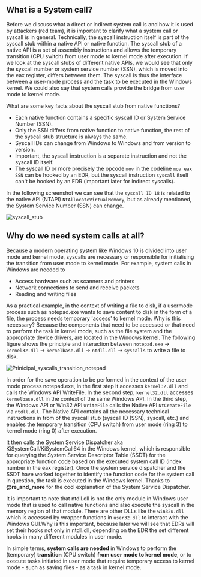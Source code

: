 ## What is a System call?
Before we discuss what a direct or indirect system call is and how it is used by attackers (red team), it is important to clarify what a system call or syscall is in general. Technically, the syscall instruction itself is part of the syscall stub within a native API or native function. The syscall stub of a native API is a set of assembly instructions and allows the temporary transition (CPU switch) from user mode to kernel mode after execution. If we look at the syscall stubs of different native APIs, we would see that only the syscall number or system service number (SSN), which is moved into the eax register, differs between them. The syscall is thus the interface between a user-mode process and the task to be executed in the Windows kernel. We could also say that system calls provide the bridge from user mode to kernel mode. 

What are some key facts about the syscall stub from native functions?

- Each native function contains a specific syscall ID or System Service Number (SSN).
- Only the SSN differs from native function to native function, the rest of the syscall stub structure is always the same.  
- Syscall IDs can change from Windows to Windows and from version to version.
- Important, the syscall instruction is a separate instruction and not the syscall ID itself.
- The syscall ID or more precisely the opcode ``mov`` in the codeline ``mov eax SSN`` can be hooked by an EDR, but the syscall instruction ``syscall`` itself can't be hooked by an EDR (important later for indirect syscalls).

In the following screenshot we can see that the ``syscall ID 18`` is related to the native API (NTAPI) ``NtAllocateVirtualMemory``, but as already mentioned, the System Service Number (SSN) can change. 

![syscall_stub](https://github.com/VirtualAlllocEx/DEFCON-31-Workshop-Syscalls/assets/50073731/982234b9-2b33-4b6f-aa34-9689067175d0)

## Why do we need system calls at all?
Because a modern operating system like Windows 10 is divided into user mode and kernel mode, syscalls are necessary or responsible for initialising the transition from user mode to kernel mode. For example, system calls in Windows are needed to
- Access hardware such as scanners and printers 
- Network connections to send and receive packets
- Reading and writing files

As a practical example, in the context of writing a file to disk, if a usermode process such as notepad.exe wants to save content to disk in the form of a file, the process needs temporary 'access' to kernel mode. Why is this necessary? Because the components that need to be accessed or that need to perform the task in kernel mode, such as the file system and the appropriate device drivers, are located in the Windows kernel. The following figure shows the principle and interaction between ``notepad.exe`` -> ``kernel32.dll`` -> ``kernelbase.dll`` -> ``ntdll.dll`` -> ``syscalls`` to write a file to disk.

![Prinicipal_syscalls_transition_notepad](https://github.com/VirtualAlllocEx/DEFCON-31-Workshop-Syscalls/assets/50073731/78da40aa-1ac5-4b59-b1ab-951ea9bbd481)

In order for the save operation to be performed in the context of the user mode process notepad.exe, in the first step it accesses ``kernel32.dll`` and calls the Windows API WriteFile. In the second step, ``kernel32.dll`` accesses ``kernelbase.dll`` in the context of the same Windows API. In the third step, the Windows API or Win32 API ``WriteFile`` calls the Native API ``NtCreateFile`` via ``ntdll.dll``. The Native API contains all the necessary technical instructions in from of the syscall stub (syscall ID (SSN), syscall, etc.) and enables the temporary transition (CPU switch) from user mode (ring 3) to kernel mode (ring 0) after execution.

It then calls the System Service Dispatcher aka KiSystemCall/KiSystemCall64 in the Windows kernel, which is responsible for querying the System Service Descriptor Table (SSDT) for the appropriate function code based on the executed system call ID (index number in the eax register). Once the system service dispatcher and the SSDT have worked together to identify the function code for the system call in question, the task is executed in the Windows kernel. Thanks to **@re_and_more** for the cool explanation of the System Service Dispatcher.

It is important to note that ntdll.dll is not the only module in Windows user mode that is used to call native functions and also execute the syscall in the memory region of that module. There are other DLLs like the ``win32u.dll`` which is accessed by wrapper functions in ``user32.dll`` to interact with the Windows GUI.Why is this important, because later we will see that EDRs will set their hooks not only in ntdll.dll, depending on the EDR the set different hooks in many different modules in user mode. 

In simple terms, **system calls are needed** in Windows to perform the (temporary) **transition** (CPU switch) **from user mode to kernel mode**, or to execute tasks initiated in user mode that require temporary access to kernel mode - such as saving files - as a task in kernel mode.
